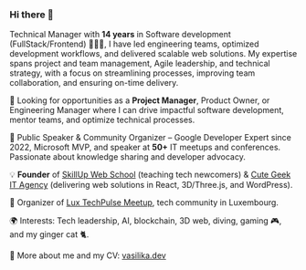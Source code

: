 ### Hi there 👋

Technical Manager with **14 years** in Software development (FullStack/Frontend) 👩🏻‍💻, I have led engineering teams, optimized development workflows, and delivered scalable web solutions. My expertise spans project and team management, Agile leadership, and technical strategy, with a focus on streamlining processes, improving team collaboration, and ensuring on-time delivery.

🔹 Looking for opportunities as a **Project Manager**, Product Owner, or Engineering Manager where I can drive impactful software development, mentor teams, and optimize technical processes.

🎤 Public Speaker & Community Organizer – Google Developer Expert since 2022, Microsoft MVP, and speaker at **50+** IT meetups and conferences. Passionate about knowledge sharing and developer advocacy.

💡 **Founder** of [SkillUp Web School](https://skillup.lu/) (teaching tech newcomers) & [Cute Geek IT Agency](https://cute-geek.com/) (delivering web solutions in React, 3D/Three.js, and WordPress).

📢 Organizer of [Lux TechPulse Meetup](https://meetup.com/luxtechpulse), tech community in Luxembourg.

🌍 Interests: Tech leadership, AI, blockchain, 3D web, diving, gaming 🎮, and my ginger cat 🐈.

🌱 More about me and my CV: [vasilika.dev](https://vasilika.dev)
